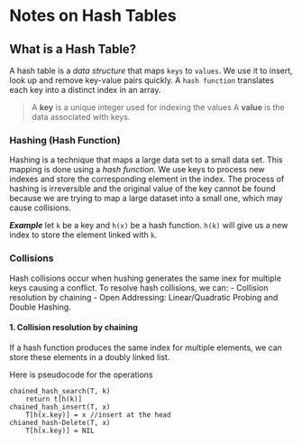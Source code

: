 # Notes on Hash Tables

## What is a Hash Table?
A hash table is a *data structure* that maps `keys` to `values`. We use it to insert, look up and remove key-value pairs quickly. A `hash function` translates each key into a distinct index in an array.
> A **key** is a unique integer used for indexing the values
> A **value** is the data associated with keys.

### Hashing (Hash Function)
Hashing is a technique that maps a large data set to a small data set. This mapping is done using a *hash function*. We use keys to process new indexes and store the corresponding element in the index.
The process of hashing is irreversible and the original value of the key cannot be found because we are trying to map a large dataset into a small one, which may cause collisions.

***Example***
let `k` be a key and `h(x)` be a hash function.
`h(k)` will give us a new index to store the element linked with `k`.

### Collisions
Hash collisions occur when hushing generates the same inex for multiple keys causing a conflict.
To resolve hash collisions, we can:
    - Collision resolution by chaining
    - Open Addressing: Linear/Quadratic Probing and Double Hashing.

#### 1. Collision resolution by chaining
If a hash function produces the same index for multiple elements, we can store these elements in a doubly linked list.

Here is pseudocode for the operations
```
chained_hash_search(T, k)
    return t[h(k)]
chained_hash_insert(T, x)
    T[h(x.key)] = x //insert at the head
chianed_hash-Delete(T, x)
    T[h(x.key)] = NIL
```

